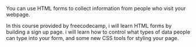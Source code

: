 You can use HTML forms to collect information from people who visit your webpage.

In this course provided by freecodecamp, i will learn HTML forms by building a sign up page. i will learn how to control what types of data people can type into your form, and some new CSS tools for styling your page.